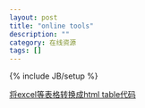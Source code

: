 ```yaml
---
layout: post
title: "online tools"
description: ""
category: 在线资源
tags: []
---
```

{% include JB/setup %}

[将excel等表格转换成html table代码](http://pressbin.com/tools/excel_to_html_table/index.html)

